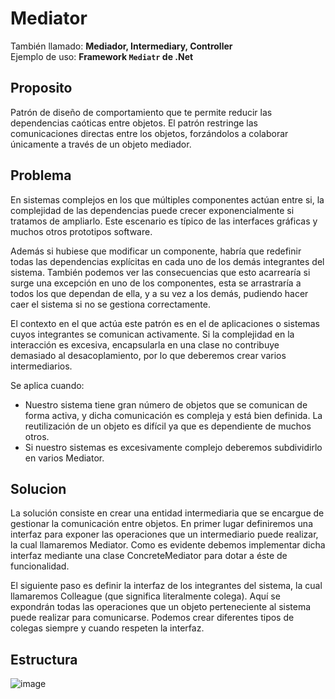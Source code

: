 # Mediator
También llamado: **Mediador, Intermediary, Controller**  
Ejemplo de uso: **Framework `Mediatr` de .Net**

## Proposito

Patrón de diseño de comportamiento que te permite reducir las dependencias caóticas entre objetos. El patrón restringe las comunicaciones directas entre los objetos, forzándolos a colaborar únicamente a través de un objeto mediador.

## Problema

En sistemas complejos en los que múltiples componentes actúan entre si, la complejidad de las dependencias puede crecer exponencialmente si tratamos de ampliarlo. Este escenario es típico de las interfaces gráficas y muchos otros prototipos software.

Además si hubiese que modificar un componente, habría que redefinir todas las dependencias explícitas en cada uno de los demás integrantes del sistema. También podemos ver las consecuencias que esto acarrearía si surge una excepción en uno de los componentes, esta se arrastraría a todos los que dependan de ella, y a su vez a los demás, pudiendo hacer caer el sistema si no se gestiona correctamente.

El contexto en el que actúa este patrón es en el de aplicaciones o sistemas cuyos integrantes se comunican activamente. Si la complejidad en la interacción es excesiva, encapsularla en una clase no contribuye demasiado al desacoplamiento, por lo que deberemos crear varios intermediarios.

 

Se aplica cuando:

- Nuestro sistema tiene gran número de objetos que se comunican de forma activa, y dicha comunicación es compleja y está bien definida.
La reutilización de un objeto es difícil ya que es dependiente de muchos otros.
- Si nuestro sistemas es excesivamente complejo deberemos subdividirlo en varios Mediator.

## Solucion

La solución consiste en crear una entidad intermediaria que se encargue de gestionar la comunicación entre objetos. En primer lugar definiremos una interfaz para exponer las operaciones que un intermediario puede realizar, la cual llamaremos Mediator. Como es evidente debemos implementar dicha interfaz mediante una clase ConcreteMediator para dotar a éste de funcionalidad.

El siguiente paso es definir la interfaz de los integrantes del sistema, la cual llamaremos Colleague (que significa literalmente colega). Aquí se expondrán todas las operaciones que un objeto perteneciente al sistema puede realizar para comunicarse. Podemos crear diferentes tipos de colegas siempre y cuando respeten la interfaz.

## Estructura

![image](https://user-images.githubusercontent.com/28193994/147789257-7fcbff3c-79f9-4cb0-88ad-c15b3e270cd6.png)
